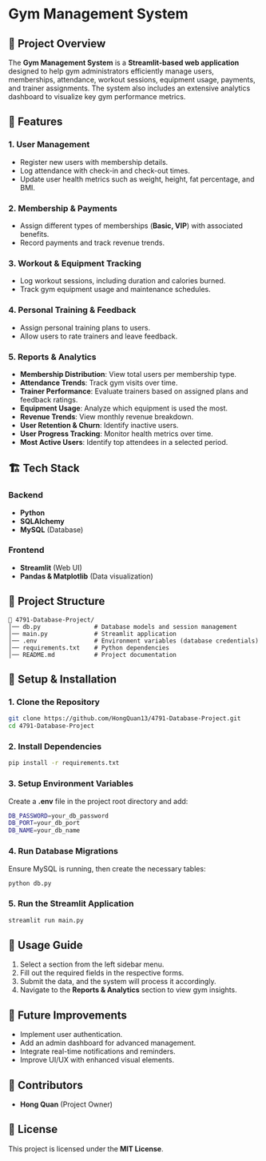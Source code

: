 # Gym Management System

## 📌 Project Overview
The **Gym Management System** is a **Streamlit-based web application** designed to help gym administrators efficiently manage users, memberships, attendance, workout sessions, equipment usage, payments, and trainer assignments. The system also includes an extensive analytics dashboard to visualize key gym performance metrics.

## 🚀 Features
### **1. User Management**
- Register new users with membership details.
- Log attendance with check-in and check-out times.
- Update user health metrics such as weight, height, fat percentage, and BMI.

### **2. Membership & Payments**
- Assign different types of memberships (**Basic, VIP**) with associated benefits.
- Record payments and track revenue trends.

### **3. Workout & Equipment Tracking**
- Log workout sessions, including duration and calories burned.
- Track gym equipment usage and maintenance schedules.

### **4. Personal Training & Feedback**
- Assign personal training plans to users.
- Allow users to rate trainers and leave feedback.

### **5. Reports & Analytics**
- **Membership Distribution**: View total users per membership type.
- **Attendance Trends**: Track gym visits over time.
- **Trainer Performance**: Evaluate trainers based on assigned plans and feedback ratings.
- **Equipment Usage**: Analyze which equipment is used the most.
- **Revenue Trends**: View monthly revenue breakdown.
- **User Retention & Churn**: Identify inactive users.
- **User Progress Tracking**: Monitor health metrics over time.
- **Most Active Users**: Identify top attendees in a selected period.

## 🏗️ Tech Stack
### **Backend**
- **Python**
- **SQLAlchemy** 
- **MySQL** (Database)

### **Frontend**
- **Streamlit** (Web UI)
- **Pandas & Matplotlib** (Data visualization)

## 📂 Project Structure
```
📁 4791-Database-Project/
│── db.py               # Database models and session management
│── main.py             # Streamlit application
│── .env                # Environment variables (database credentials)
│── requirements.txt    # Python dependencies
│── README.md           # Project documentation
```

## 🔧 Setup & Installation
### **1. Clone the Repository**
```sh
git clone https://github.com/HongQuan13/4791-Database-Project.git
cd 4791-Database-Project
```

### **2. Install Dependencies**
```sh
pip install -r requirements.txt
```

### **3. Setup Environment Variables**
Create a **.env** file in the project root directory and add:
```sh
DB_PASSWORD=your_db_password
DB_PORT=your_db_port
DB_NAME=your_db_name
```

### **4. Run Database Migrations**
Ensure MySQL is running, then create the necessary tables:
```sh
python db.py
```

### **5. Run the Streamlit Application**
```sh
streamlit run main.py
```

## 📝 Usage Guide
1. Select a section from the left sidebar menu.
2. Fill out the required fields in the respective forms.
3. Submit the data, and the system will process it accordingly.
4. Navigate to the **Reports & Analytics** section to view gym insights.

## 📌 Future Improvements
- Implement user authentication.
- Add an admin dashboard for advanced management.
- Integrate real-time notifications and reminders.
- Improve UI/UX with enhanced visual elements.

## 📌 Contributors
- **Hong Quan** (Project Owner)

## 📌 License
This project is licensed under the **MIT License**.

